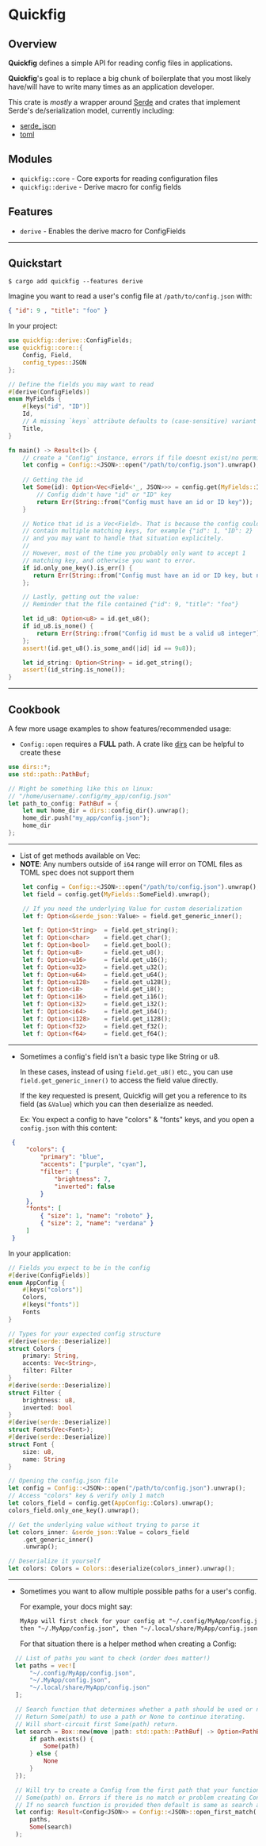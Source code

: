 # Quickfig

## Overview

**Quickfig** defines a simple API for reading config files in applications.

**Quickfig**'s goal is to replace a big chunk of boilerplate that you
most likely have/will have to write many times as an application developer.

This crate is *mostly* a wrapper around [Serde](https://serde.rs/) and crates that
implement Serde's de/serialization model, currently including:
- [serde_json](https://github.com/serde-rs/json)
- [toml](https://docs.rs/toml)

## Modules

* `quickfig::core`   - Core exports for reading configuration files
* `quickfig::derive` - Derive macro for config fields

## Features

* `derive` - Enables the derive macro for ConfigFields
---
## Quickstart

```
$ cargo add quickfig --features derive
```

Imagine you want to read a user's config file at `/path/to/config.json` with:
```json
{ "id": 9 , "title": "foo" }
```

In your project:

```rust
use quickfig::derive::ConfigFields;
use quickfig::core::{
    Config, Field,
    config_types::JSON
};

// Define the fields you may want to read
#[derive(ConfigFields)]
enum MyFields {
    #[keys("id", "ID")]
    Id,
    // A missing `keys` attribute defaults to (case-sensitive) variant name "Title"
    Title,
}

fn main() -> Result<()> {
    // create a "Config" instance, errors if file doesnt exist/no permissions/etc
    let config = Config::<JSON>::open("/path/to/config.json").unwrap();
    
    // Getting the id
    let Some(id): Option<Vec<Field<'_, JSON>>> = config.get(MyFields::Id) else {
        // Config didn't have "id" or "ID" key
        return Err(String::from("Config must have an id or ID key"));
    }

    // Notice that id is a Vec<Field>. That is because the config could
    // contain multiple matching keys, for example {"id": 1, "ID": 2}
    // and you may want to handle that situation explicitely.
    // 
    // However, most of the time you probably only want to accept 1
    // matching key, and otherwise you want to error.
    if id.only_one_key().is_err() {
       return Err(String::from("Config must have an id or ID key, but not both"));
    };

    // Lastly, getting out the value:
    // Reminder that the file contained {"id": 9, "title": "foo"}

    let id_u8: Option<u8> = id.get_u8();
    if id_u8.is_none() {
        return Err(String::from("Config id must be a valid u8 integer"));
    };
    assert!(id.get_u8().is_some_and(|id| id == 9u8));

    let id_string: Option<String> = id.get_string();
    assert!(id_string.is_none());
}
```
---

## Cookbook

A few more usage examples to show features/recommended usage:

* `Config::open` requires a **FULL** path. A crate like [dirs](https://crates.io/crates/dirs) can be helpful to create these
```rust
use dirs::*;
use std::path::PathBuf;

// Might be something like this on linux:
// "/home/username/.config/my_app/config.json"
let path_to_config: PathBuf = {
    let mut home_dir = dirs::config_dir().unwrap();
    home_dir.push("my_app/config.json");
    home_dir
};
```

--- 

* List of get methods available on Vec<Field>:
* **NOTE**: Any numbers outside of `i64` range will
  error on TOML files as TOML spec does not support them
```rust
    let config = Config::<JSON>::open("/path/to/config.json").unwrap();
    let field = config.get(MyFields::SomeField).unwrap();

    // If you need the underlying Value for custom deserialization
    let f: Option<&serde_json::Value> = field.get_generic_inner();

    let f: Option<String>  = field.get_string();
    let f: Option<char>    = field.get_char();
    let f: Option<bool>    = field.get_bool();
    let f: Option<u8>      = field.get_u8();
    let f: Option<u16>     = field.get_u16();
    let f: Option<u32>     = field.get_u32();
    let f: Option<u64>     = field.get_u64();
    let f: Option<u128>    = field.get_u128();
    let f: Option<i8>      = field.get_i8();
    let f: Option<i16>     = field.get_i16();
    let f: Option<i32>     = field.get_i32();
    let f: Option<i64>     = field.get_i64();
    let f: Option<i128>    = field.get_i128();
    let f: Option<f32>     = field.get_f32();
    let f: Option<f64>     = field.get_f64();
```

---

* Sometimes a config's field isn't a basic type like String or u8.

   In these cases, instead of using `field.get_u8()` etc., you can use
   `field.get_generic_inner()` to access the field value directly.

   If the key requested is present, Quickfig will get you a reference
   to its field (as `&Value`) which you can then deserialize as needed.

   Ex: You expect a config to have "colors" & "fonts" keys, and you
   open a `config.json` with this content:
```json
 {
     "colors": {
         "primary": "blue",
         "accents": ["purple", "cyan"],
         "filter": {
             "brightness": 7, 
             "inverted": false
         }
     },
     "fonts": [
         { "size": 1, "name": "roboto" },
         { "size": 2, "name": "verdana" }
     ]
 }
```

In your application:
```rust
// Fields you expect to be in the config
#[derive(ConfigFields)]
enum AppConfig {
    #[keys("colors")]
    Colors,
    #[keys("fonts")]
    Fonts
}

// Types for your expected config structure
#[derive(serde::Deserialize)]
struct Colors {
    primary: String,
    accents: Vec<String>,
    filter: Filter
}
#[derive(serde::Deserialize)]
struct Filter {
    brightness: u8,
    inverted: bool
}
#[derive(serde::Deserialize)]
struct Fonts(Vec<Font>);
#[derive(serde::Deserialize)]
struct Font {
    size: u8,
    name: String
}

// Opening the config.json file 
let config = Config::<JSON>::open("/path/to/config.json").unwrap();
// Access "colors" key & verify only 1 match
let colors_field = config.get(AppConfig::Colors).unwrap();
colors_field.only_one_key().unwrap();

// Get the underlying value without trying to parse it
let colors_inner: &serde_json::Value = colors_field
    .get_generic_inner()
    .unwrap();

// Deserialize it yourself
let colors: Colors = Colors::deserialize(colors_inner).unwrap();
```

---

* Sometimes you want to allow multiple possible paths for a user's config.
  
  For example, your docs might say:
  ```txt
  MyApp will first check for your config at "~/.config/MyApp/config.json",
  then "~/.MyApp/config.json", then "~/.local/share/MyApp/config.json"...
  ```

  For that situation there is a helper method when creating a Config:

```rust
  // List of paths you want to check (order does matter!)
  let paths = vec![
      "~/.config/MyApp/config.json",
      "~/.MyApp/config.json",
      "~/.local/share/MyApp/config.json"
  ];

  // Search function that determines whether a path should be used or not.
  // Return Some(path) to use a path or None to continue iterating.
  // Will short-circuit first Some(path) return.
  let search = Box::new(move |path: std::path::PathBuf| -> Option<PathBuf> {
      if path.exists() {
          Some(path)
      } else {
          None
      }
  });

  // Will try to create a Config from the first path that your function returns
  // Some(path) on. Errors if there is no match or problem creating Config.
  // If no search function is provided then default is same as search above.
  let config: Result<Config<JSON>> = Config::<JSON>::open_first_match(
      paths,
      Some(search)
  );
```

